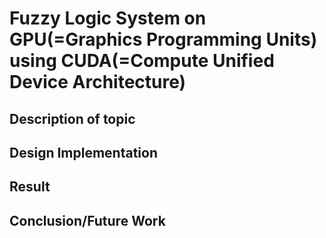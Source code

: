 # Fuzzy Logic System on GPU(=Graphics Programming Units) using CUDA(=Compute Unified Device Architecture)

## Description of topic

## Design Implementation

## Result

## Conclusion/Future Work
